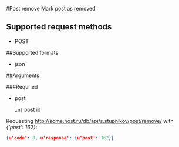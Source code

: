 #Post.remove
Mark post as removed

## Supported request methods 
* POST

##Supported formats
* json

##Arguments


###Requried
* post

   ```int``` post id


Requesting http://some.host.ru/db/api/s.stupnikov/post/remove/ with _{'post': 162}_:
```json
{u'code': 0, u'response': {u'post': 162}}
```
